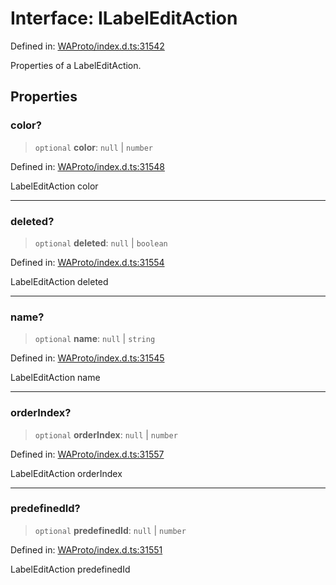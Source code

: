 # Interface: ILabelEditAction

Defined in: [WAProto/index.d.ts:31542](https://github.com/Riders004/Tv/blob/3d6aaf6f3efb499dc9d0ca82bb24083bb45a8478/WAProto/index.d.ts#L31542)

Properties of a LabelEditAction.

## Properties

### color?

> `optional` **color**: `null` \| `number`

Defined in: [WAProto/index.d.ts:31548](https://github.com/Riders004/Tv/blob/3d6aaf6f3efb499dc9d0ca82bb24083bb45a8478/WAProto/index.d.ts#L31548)

LabelEditAction color

***

### deleted?

> `optional` **deleted**: `null` \| `boolean`

Defined in: [WAProto/index.d.ts:31554](https://github.com/Riders004/Tv/blob/3d6aaf6f3efb499dc9d0ca82bb24083bb45a8478/WAProto/index.d.ts#L31554)

LabelEditAction deleted

***

### name?

> `optional` **name**: `null` \| `string`

Defined in: [WAProto/index.d.ts:31545](https://github.com/Riders004/Tv/blob/3d6aaf6f3efb499dc9d0ca82bb24083bb45a8478/WAProto/index.d.ts#L31545)

LabelEditAction name

***

### orderIndex?

> `optional` **orderIndex**: `null` \| `number`

Defined in: [WAProto/index.d.ts:31557](https://github.com/Riders004/Tv/blob/3d6aaf6f3efb499dc9d0ca82bb24083bb45a8478/WAProto/index.d.ts#L31557)

LabelEditAction orderIndex

***

### predefinedId?

> `optional` **predefinedId**: `null` \| `number`

Defined in: [WAProto/index.d.ts:31551](https://github.com/Riders004/Tv/blob/3d6aaf6f3efb499dc9d0ca82bb24083bb45a8478/WAProto/index.d.ts#L31551)

LabelEditAction predefinedId
